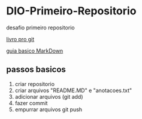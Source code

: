 # DIO-Primeiro-Repositorio
desafio primeiro repositorio 

[livro pro git](https://git-scm.com/book/en/v2)

[guia basico MarkDown](https://docs.pipz.com/central-de-ajuda/learning-center/guia-basico-de-markdown#open)

## passos basicos

1. criar repositorio
2. criar arquivos "README.MD" e "anotacoes.txt"
3. adicionar arquivos (git add)
4. fazer commit
5. empurrar arquivos git push

